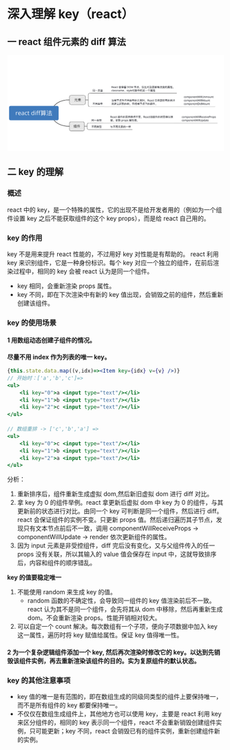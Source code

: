 # 深入理解 key（react）

## 一 react 组件元素的 diff 算法

![key diff](./key.png)

## 二 key 的理解

### 概述

react 中的 key，是一个特殊的属性，它的出现不是给开发者用的（例如为一个组件设置 key 之后不能获取组件的这个 key props），而是给 react 自己用的。

### key 的作用

key 不是用来提升 react 性能的，不过用好 key 对性能是有帮助的。
react 利用 key 来识别组件，它是一种身份标识。每个 key 对应一个独立的组件，在前后渲染过程中，相同的 key 会被 react 认为是同一个组件。

- key 相同，会重新渲染 props 属性。
- key 不同，即在下次渲染中有新的 key 值出现，会销毁之前的组件，然后重新创建该组件。

### key 的使用场景

#### 1 用数组动态创建子组件的情况。

**尽量不用 index 作为列表的唯一 key。**

```jsx
{this.state.data.map((v,idx)=><Item key={idx} v={v} />)}
// 开始时：['a','b','c']=>
<ul>
    <li key="0">a <input type="text"/></li>
    <li key="1">b <input type="text"/></li>
    <li key="2">c <input type="text"/></li>
</ul>

// 数组重排 -> ['c','b','a'] =>
<ul>
    <li key="0">c <input type="text"/></li>
    <li key="1">b <input type="text"/></li>
    <li key="2">a <input type="text"/></li>
</ul>
```

分析：

1. 重新排序后，组件重新生成虚拟 dom,然后新旧虚拟 dom 进行 diff 对比。
2. 拿 key 为 0 的组件举例。react 拿更新后虚拟 dom 中 key 为 0 的组件，与其更新前的状态进行对比。由同一个 key 可判断是同一个组件，然后进行 diff。react 会保证组件的实例不变。只更新 props 值。然后递归遍历其子节点，发现只有文本节点前后不一致，调用 componentWillReceiveProps -> componentWillUpdate -> render 依次更新组件的属性。
3. 因为 input 元素是非受控组件，diff 完后没有变化，又与父组件传入的任一 props 没有关联，所以其输入的 value 值会保存在 input 中，这就导致排序后，内容和组件的顺序错乱。

**key 的值要稳定唯一**

1. 不能使用 random 来生成 key 的值。
   - random 函数的不确定性，会导致同一组件的 key 值渲染前后不一致。react 认为其不是同一个组件，会先将其从 dom 中移除，然后再重新生成 dom。不会重新渲染 props。性能开销相对较大。
2. 可以自定一个 count 解决。每次数组有一个子项，便向子项数据中加入 key 这一属性，遍历时将 key 赋值给属性。保证 key 值得唯一性。

#### 2 为一个复杂逻辑组件添加一个 key, 然后再次渲染时修改它的 key。以达到先销毁该组件实例，再去重新渲染该组件的目的。实为复原组件的默认状态。

### key 的其他注意事项

- key 值的唯一是有范围的，即在数组生成的同级同类型的组件上要保持唯一，而不是所有组件的 key 都要保持唯一。
- 不仅仅在数组生成组件上，其他地方也可以使用 key，主要是 react 利用 key 来区分组件的，相同的 key 表示同一个组件，react 不会重新销毁创建组件实例，只可能更新；key 不同，react 会销毁已有的组件实例，重新创建组件新的实例。
